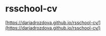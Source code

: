 # rsschool-cv
[https://dariadrozdova.github.io/rsschool-cv/](https://dariadrozdova.github.io/rsschool-cv/)